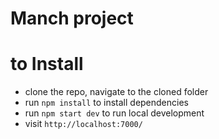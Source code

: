 # Manch project


# to Install
 * clone the repo, navigate to the cloned folder
 * run `npm install` to install dependencies
 * run `npm start dev` to run local development
 * visit `http://localhost:7000/` 
